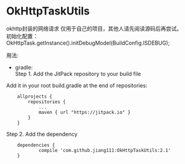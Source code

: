 # OkHttpTaskUtils
okhttp封装的网络请求
仅用于自己的项目，其他人请先阅读源码后再尝试。 <br />
初始化配置：<br />
 OkHttpTask.getInstance().initDebugModel(BuildConfig.ISDEBUG);


用法: <br />
* gradle: <br />
Step 1. Add the JitPack repository to your build file

Add it in your root build.gradle at the end of repositories:
```
	allprojects {
		repositories {
			...
			maven { url "https://jitpack.io" }
		}
	}
```
Step 2. Add the dependency

```
	dependencies {
	        compile 'com.github.jiang111:OkHttpTaskUtils:2.1'
	}
```
